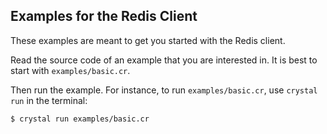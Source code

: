 ## Examples for the Redis Client

These examples are meant to get you started with the Redis client.


Read the source code of an example that you are interested in. It is best to start with `examples/basic.cr`.

Then run the example. For instance, to run `examples/basic.cr`, use `crystal run` in the terminal:

```bash
$ crystal run examples/basic.cr
```
